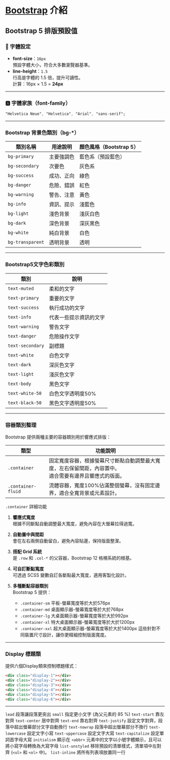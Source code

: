 # [Bootstrap](https://getbootstrap.com/docs/5.3/getting-started/download/) 介紹

## Bootstrap 5 排版預設值

### 📏 字體設定

- **font-size**：`16px`  
  預設字體大小，符合大多數瀏覽器基準。
- **line-height**：`1.5`  
  行高是字體的 1.5 倍，提升可讀性。  
  計算：16px × 1.5 = **24px**

---

### 🅰️ 字體家族（font-family）

```css
"Helvetica Neue", "Helvetica", "Arial", "sans-serif";
```

---

### Bootstrap 背景色類別（bg-*）

|類別名稱|用途說明|顏色風格（Bootstrap 5）|
|--------|--------|------------------------|
|`bg-primary`|主要強調色|藍色系（預設藍色）|
|`bg-secondary`|次要色|灰色系|
|`bg-success`|成功、正向|綠色|
|`bg-danger`|危險、錯誤|紅色|
|`bg-warning`|警告、注意|黃色|
|`bg-info`|資訊、提示|淺藍色|
|`bg-light`|淺色背景|淺灰白色|
|`bg-dark`|深色背景|深灰黑色|
|`bg-white`|純白背景|白色|
|`bg-transparent`|透明背景|透明|

---

### Bootstrap5文字色彩類別

|類別|說明|
|-|-|
|`text-muted`| 柔和的文字|
|`text-primary`| 重要的文字|
|`text-success`|執行成功的文字|
|`text-info`|代表一些提示資訊的文字|
|`text-warning`|警告文字|
|`text-danger`|危險操作文字|
|`text-secondary`|副標題|
|`text-white`|白色文字|
|`text-dark`|深灰色文字|
|`text-light`|淺灰色文字|
|`text-body`|黑色文字|
|`text-white-50`|白色文字透明度50%|
|`text-black-50`|黑色文字透明度50%|

---

### 容器類別整理

Bootstrap 提供兩種主要的容器類別用於響應式排版：

|類型|功能說明|
|-|-|
|`.container`|固定寬度容器，根據螢幕尺寸斷點自動調整最大寬度，左右保留間距，內容置中。<br>適合需要有邊界且響應式的版面。|
|`.container-fluid`|流體容器，寬度100%佔滿整個螢幕，沒有固定邊界，適合全寬背景或元素設計。|

`.container` 詳細功能

1. **響應式寬度**  
   根據不同斷點自動調整最大寬度，避免內容在大螢幕拉得過寬。

2. **自動置中與間距**  
   會在左右兩側自動留白，避免內容貼邊，保持版面整潔。

3. **搭配 Grid 系統**  
   是 `.row` 和 `.col-*` 的父容器，Bootstrap 12 格柵系統的根基。

4. **可自訂斷點寬度**  
   可透過 SCSS 變數自訂各斷點最大寬度，適用客製化設計。

5. **多種斷點容器類別**  
   Bootstrap 5 提供：  
   - `.container-sm` 平板-螢幕寬度等於大於576px
   - `.container-md` 桌面顯示器-螢幕寬度等於大於768px
   - `.container-lg` 大桌面顯示器-螢幕寬度等於大於992px
   - `.container-xl` 特大桌面顯示器-螢幕寬度等於大於1200px
   - `.container-xxl` 超大桌面顯示器-螢幕寬度等於大於1400px
這些針對不同裝置尺寸設計，讓你更精細控制版面寬度。

---

### Display 標題類

提供六個Display類來控制標題樣式：

```html
<div class="display-1"></div>
<div class="display-2"></div>
<div class="display-3"></div>
<div class="display-4"></div>
<div class="display-5"></div>
<div class="display-6"></div>
```

---

`lead` 段落讓段落更突出
`small` 指定更小文字 (為父元素的 85 %)
`text-start` 靠左對齊
`text-center` 居中對齊
`text-end` 靠右對齊
`text-justify` 設定文字對齊，段落中超出螢幕部分文字自動換行
`text-nowrap` 段落中超出螢幕部分不換行
`text-lowercase` 設定文字小寫
`text-uppercase` 設定文字大寫
`text-capitalize` 設定單詞首字母大寫
`initialism` 顯示在 `<abbr>` 元素中的文字以小號字體顯示，且可以將小寫字母轉換為大寫字母
`list-unstyled` 移除預設的清單樣式，清單項中左對齊 (`<ul>` 和 `<ol>` 中)。
`list-inline` 將所有列表項放置同一行